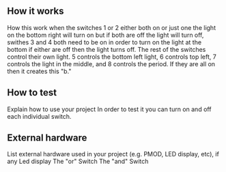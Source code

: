 <!---

This file is used to generate your project datasheet. Please fill in the information below and delete any unused
sections.

You can also include images in this folder and reference them in the markdown. Each image must be less than
512 kb in size, and the combined size of all images must be less than 1 MB.
-->

## How it works

How this work when the switches 1 or 2 either both on or just one the light on the bottom right will turn on but if both are off the light will turn off, swithes 3 and 4 both need to be on in order to turn on the light at the bottom if either are off then the light turns off. The rest of the switches control their own light. 5 controls the bottom left light, 6 controls top left, 7 controls the light in the middle, and 8 controls the period. If they are all on then it creates this "b."

## How to test

Explain how to use your project
In order to test it you can turn on and off each individual switch.

## External hardware

List external hardware used in your project (e.g. PMOD, LED display, etc), if any
Led display
The "or" Switch 
The "and" Switch 
